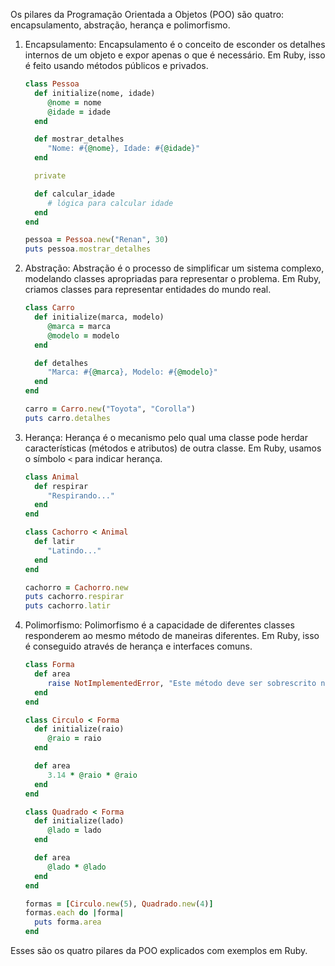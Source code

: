 Os pilares da Programação Orientada a Objetos (POO) são quatro: encapsulamento, abstração, herança e polimorfismo.

1. Encapsulamento:
    Encapsulamento é o conceito de esconder os detalhes internos de um objeto e expor apenas o que é necessário. Em Ruby, isso é feito usando métodos públicos e privados.

    ```ruby
    class Pessoa
      def initialize(nome, idade)
         @nome = nome
         @idade = idade
      end

      def mostrar_detalhes
         "Nome: #{@nome}, Idade: #{@idade}"
      end

      private

      def calcular_idade
         # lógica para calcular idade
      end
    end

    pessoa = Pessoa.new("Renan", 30)
    puts pessoa.mostrar_detalhes
    ```

2. Abstração:
    Abstração é o processo de simplificar um sistema complexo, modelando classes apropriadas para representar o problema. Em Ruby, criamos classes para representar entidades do mundo real.

    ```ruby
    class Carro
      def initialize(marca, modelo)
         @marca = marca
         @modelo = modelo
      end

      def detalhes
         "Marca: #{@marca}, Modelo: #{@modelo}"
      end
    end

    carro = Carro.new("Toyota", "Corolla")
    puts carro.detalhes
    ```

3. Herança:
    Herança é o mecanismo pelo qual uma classe pode herdar características (métodos e atributos) de outra classe. Em Ruby, usamos o símbolo `<` para indicar herança.

    ```ruby
    class Animal
      def respirar
         "Respirando..."
      end
    end

    class Cachorro < Animal
      def latir
         "Latindo..."
      end
    end

    cachorro = Cachorro.new
    puts cachorro.respirar
    puts cachorro.latir
    ```

4. Polimorfismo:
    Polimorfismo é a capacidade de diferentes classes responderem ao mesmo método de maneiras diferentes. Em Ruby, isso é conseguido através de herança e interfaces comuns.

    ```ruby
    class Forma
      def area
         raise NotImplementedError, "Este método deve ser sobrescrito na subclasse"
      end
    end

    class Circulo < Forma
      def initialize(raio)
         @raio = raio
      end

      def area
         3.14 * @raio * @raio
      end
    end

    class Quadrado < Forma
      def initialize(lado)
         @lado = lado
      end

      def area
         @lado * @lado
      end
    end

    formas = [Circulo.new(5), Quadrado.new(4)]
    formas.each do |forma|
      puts forma.area
    end
    ```

Esses são os quatro pilares da POO explicados com exemplos em Ruby.